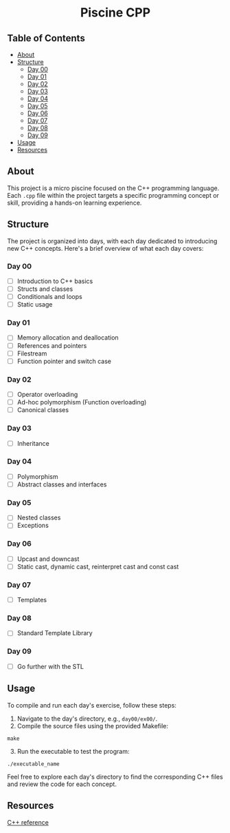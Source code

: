 <center>

# Piscine CPP

</center>

## Table of Contents

- [About](#about)
- [Structure](#structure)
	- [Day 00](#day-00)
	- [Day 01](#day-01)
	- [Day 02](#day-02)
	- [Day 03](#day-03)
	- [Day 04](#day-04)
	- [Day 05](#day-05)
	- [Day 06](#day-06)
	- [Day 07](#day-07)
	- [Day 08](#day-08)
	- [Day 09](#day-09)
- [Usage](#usage)
- [Resources](#resources)

## About
This project is a micro piscine focused on the C++ programming language. Each `.cpp` file within the project targets a specific programming concept or skill, providing a hands-on learning experience.

## Structure
The project is organized into days, with each day dedicated to introducing new C++ concepts. Here's a brief overview of what each day covers:

### Day 00
- [ ] Introduction to C++ basics
- [ ] Structs and classes
- [ ] Conditionals and loops
- [ ] Static usage

### Day 01
- [ ] Memory allocation and deallocation
- [ ] References and pointers
- [ ] Filestream
- [ ] Function pointer and switch case

### Day 02
- [ ] Operator overloading
- [ ] Ad-hoc polymorphism (Function overloading)
- [ ] Canonical classes

### Day 03
- [ ] Inheritance

### Day 04
- [ ] Polymorphism
- [ ] Abstract classes and interfaces

### Day 05
- [ ] Nested classes
- [ ] Exceptions

### Day 06
- [ ] Upcast and downcast
- [ ] Static cast, dynamic cast, reinterpret cast and const cast

### Day 07
- [ ] Templates

### Day 08
- [ ] Standard Template Library

### Day 09
- [ ] Go further with the STL

## Usage
To compile and run each day's exercise, follow these steps:

1. Navigate to the day's directory, e.g., `day00/ex00/`.
2. Compile the source files using the provided Makefile:
```
make
```
3. Run the executable to test the program:
```
./executable_name
```

Feel free to explore each day's directory to find the corresponding C++ files and review the code for each concept.

## Resources

[C++ reference](https://en.cppreference.com/w/)
